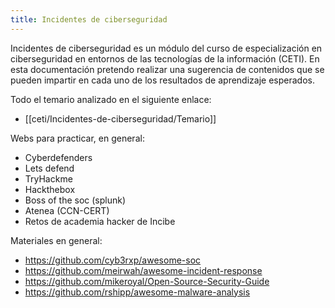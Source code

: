 ```yaml
---
title: Incidentes de ciberseguridad
---
```


Incidentes de ciberseguridad es un módulo del curso de especialización en ciberseguridad en entornos de las tecnologías de la información (CETI). En esta documentación pretendo realizar una sugerencia de contenidos que se pueden impartir en cada uno de los resultados de aprendizaje esperados.

Todo el temario analizado en el siguiente enlace:
- [[ceti/Incidentes-de-ciberseguridad/Temario]]

Webs para practicar, en general:
- Cyberdefenders
- Lets defend
- TryHackme
- Hackthebox
- Boss of the soc (splunk)
- Atenea (CCN-CERT)
- Retos de academia hacker de Incibe

Materiales en general:
- https://github.com/cyb3rxp/awesome-soc
- https://github.com/meirwah/awesome-incident-response
- https://github.com/mikeroyal/Open-Source-Security-Guide
- https://github.com/rshipp/awesome-malware-analysis